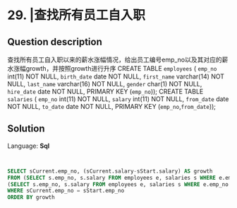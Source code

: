 # 29. |查找所有员工自入职

## Question description


查找所有员工自入职以来的薪水涨幅情况，给出员工编号emp_no以及其对应的薪水涨幅growth，并按照growth进行升序 CREATE TABLE `employees` ( `emp_no` int(11) NOT NULL, `birth_date` date NOT NULL, `first_name` varchar(14) NOT NULL, `last_name` varchar(16) NOT NULL, `gender` char(1) NOT NULL, `hire_date` date NOT NULL, PRIMARY KEY (`emp_no`)); CREATE TABLE `salaries` ( `emp_no` int(11) NOT NULL, `salary` int(11) NOT NULL, `from_date` date NOT NULL, `to_date` date NOT NULL, PRIMARY KEY (`emp_no`,`from_date`));


## Solution

Language: **Sql**

```Sql


SELECT sCurrent.emp_no, (sCurrent.salary-sStart.salary) AS growth
FROM (SELECT s.emp_no, s.salary FROM employees e, salaries s WHERE e.emp_no = s.emp_no AND s.to_date = '9999-01-01') AS sCurrent,
(SELECT s.emp_no, s.salary FROM employees e, salaries s WHERE e.emp_no = s.emp_no AND s.from_date = e.hire_date) AS sStart
WHERE sCurrent.emp_no = sStart.emp_no
ORDER BY growth
```


